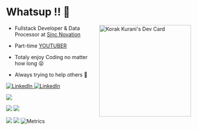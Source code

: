 # Whatsup !! 👋

<a href="https://app.daily.dev/korakkurani"><img align="right" src="https://api.daily.dev/devcards/108be4962d6e40eab2d27bcab9daf343.png?r=sz9" width="250" alt="Korak Kurani's Dev Card"/></a>

- Fullstack Developer & Data Processor at [Sinc Novation](https://www.sincnovation.com/)

- Part-time [YOUTUBER](https://www.youtube.com/channel/UC9j6pieJxlXmpq0k7kV1VDg)
- Totaly enjoy Coding no matter how long 😝
- Always trying to help others 🙂

<a href="https://www.youtube.com/channel/UC9j6pieJxlXmpq0k7kV1VDg" target="_blank">
    <img
      src="https://img.shields.io/badge/YouTube-%23FF0000.svg?style=for-the-badge&logo=YouTube&logoColor=white"
      alt="LinkedIn"
    />
  </a>
  <a href="https://linkedin.com/in/korak-kurani-94351b235" target="_blank">
    <img
      src="https://img.shields.io/badge/linkedin-%230077B5.svg?style=for-the-badge&logo=linkedin&logoColor=white"
      alt="LinkedIn"
    />
  </a>

![](http://github-profile-summary-cards.vercel.app/api/cards/profile-details?username=korak-997&theme=github_dark)

![](http://github-profile-summary-cards.vercel.app/api/cards/repos-per-language?username=korak-997&theme=github_dark)
![](http://github-profile-summary-cards.vercel.app/api/cards/most-commit-language?username=korak-997&theme=github_dark)

![](http://github-profile-summary-cards.vercel.app/api/cards/stats?username=korak-997&theme=github_dark)
![](http://github-profile-summary-cards.vercel.app/api/cards/productive-time?username=korak-997&theme=github_dark&utcOffset=8)
![Metrics](https://metrics.lecoq.io/Korak-997?template=classic&habits=1&pagespeed=1&base=header%2C%20activity%2C%20community%2C%20repositories%2C%20metadata&base.indepth=false&base.hireable=false&base.skip=false&habits=false&habits.from=200&habits.days=14&habits.facts=true&habits.charts=false&habits.charts.type=chartist&habits.trim=false&habits.languages.limit=8&habits.languages.threshold=0%25&pagespeed=false&pagespeed.url=www.korak-kurani.com&pagespeed.detailed=false&pagespeed.screenshot=false&pagespeed.pwa=false&config.timezone=Europe%2FBerlin)
